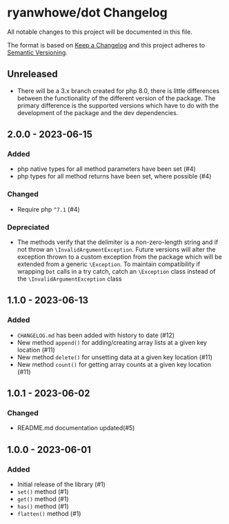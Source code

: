 # ryanwhowe/dot Changelog

All notable changes to this project will be documented in this file.

The format is based on [Keep a Changelog](http://keepachangelog.com/en/1.0.0/)
and this project adheres to [Semantic Versioning](http://semver.org/spec/v2.0.0.html).

## Unreleased

* There will be a 3.x branch created for php 8.0, there is little differences between the functionality of the different
  version of the package. The primary difference is the supported versions which have to do with the development of the
  package and the dev dependencies.

## 2.0.0 - 2023-06-15

### Added

* php native types for all method parameters have been set (#4)
* php types for all method returns have been set, where possible (#4)

### Changed

* Require php `^7.1` (#4)

### Depreciated

* The methods verify that the delimiter is a non-zero-length string and if not throw an `\InvalidArgumentException`.
  Future versions will alter the exception thrown to a custom exception from the package which will be extended from a
  generic `\Exception`. To maintain compatibility if wrapping `Dot` calls in a try catch, catch an `\Exception` class
  instead of the `\InvalidArgumentException` class

## 1.1.0 - 2023-06-13

### Added

* `CHANGELOG.md` has been added with history to date (#12)
* New method `append()` for adding/creating array lists at a given key location (#11)
* New method `delete()` for unsetting data at a given key location (#11)
* New method `count()` for getting array counts at a given key location (#11)

## 1.0.1 - 2023-06-02

### Changed

* README.md documentation updated(#5)

## 1.0.0 - 2023-06-01

### Added

* Initial release of the library (#1)
* `set()` method (#1)
* `get()` method (#1)
* `has()` method (#1)
* `flatten()` method (#1)